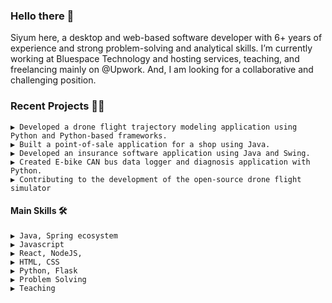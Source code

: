 ### Hello there 📢 

Siyum here, a desktop and web-based software developer with 6+ years of experience and strong problem-solving and analytical skills. I’m currently working at Bluespace Technology and hosting services, teaching, and freelancing mainly on @Upwork. And, I am looking for a collaborative and challenging position.

### Recent Projects 👨‍💻

    ▶️ Developed a drone flight trajectory modeling application using Python and Python-based frameworks.
    ▶️ Built a point-of-sale application for a shop using Java.
    ▶️ Developed an insurance software application using Java and Swing.
    ▶️ Created E-bike CAN bus data logger and diagnosis application with Python.
    ▶️ Contributing to the development of the open-source drone flight simulator
   

#### Main Skills 🛠️
    ▶️ Java, Spring ecosystem
    ▶️ Javascript
    ▶️ React, NodeJS, 
    ▶️ HTML, CSS
    ▶️ Python, Flask
    ▶️ Problem Solving
    ▶️ Teaching
    
